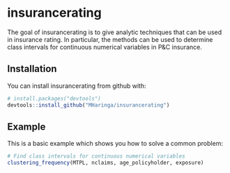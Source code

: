 
<!-- README.md is generated from README.Rmd. Please edit that file -->

# insurancerating

The goal of insurancerating is to give analytic techniques that can be
used in insurance rating. In particular, the methods can be used to
determine class intervals for continuous numerical variables in P\&C
insurance.

## Installation

You can install insurancerating from github with:

``` r
# install.packages("devtools")
devtools::install_github("MHaringa/insurancerating")
```

## Example

This is a basic example which shows you how to solve a common problem:

``` r
# Find class intervals for continuous numerical variables
clustering_frequency(MTPL, nclaims, age_policyholder, exposure)
```
